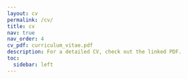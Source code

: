 ```yaml
---
layout: cv
permalink: /cv/
title: cv
nav: true
nav_order: 4
cv_pdf: curriculum_vitae.pdf
description: For a detailed CV, check out the linked PDF.
toc:
  sidebar: left
---
```

